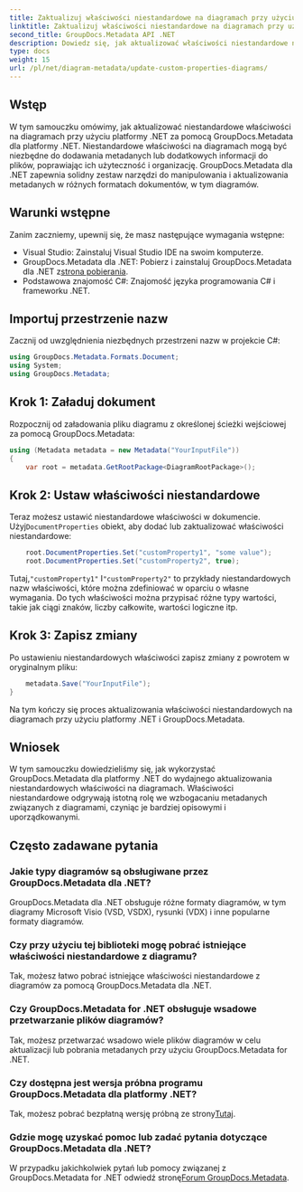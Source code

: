 ```yaml
---
title: Zaktualizuj właściwości niestandardowe na diagramach przy użyciu platformy .NET
linktitle: Zaktualizuj właściwości niestandardowe na diagramach przy użyciu platformy .NET
second_title: GroupDocs.Metadata API .NET
description: Dowiedz się, jak aktualizować właściwości niestandardowe na diagramach przy użyciu platformy .NET za pomocą narzędzia GroupDocs.Metadata dla platformy .NET. Z łatwością ulepszaj metadane.
type: docs
weight: 15
url: /pl/net/diagram-metadata/update-custom-properties-diagrams/
---
```

## Wstęp
W tym samouczku omówimy, jak aktualizować niestandardowe właściwości na diagramach przy użyciu platformy .NET za pomocą GroupDocs.Metadata dla platformy .NET. Niestandardowe właściwości na diagramach mogą być niezbędne do dodawania metadanych lub dodatkowych informacji do plików, poprawiając ich użyteczność i organizację. GroupDocs.Metadata dla .NET zapewnia solidny zestaw narzędzi do manipulowania i aktualizowania metadanych w różnych formatach dokumentów, w tym diagramów.
## Warunki wstępne
Zanim zaczniemy, upewnij się, że masz następujące wymagania wstępne:
- Visual Studio: Zainstaluj Visual Studio IDE na swoim komputerze.
-  GroupDocs.Metadata dla .NET: Pobierz i zainstaluj GroupDocs.Metadata dla .NET z[strona pobierania](https://releases.groupdocs.com/metadata/net/).
- Podstawowa znajomość C#: Znajomość języka programowania C# i frameworku .NET.

## Importuj przestrzenie nazw
Zacznij od uwzględnienia niezbędnych przestrzeni nazw w projekcie C#:
```csharp
using GroupDocs.Metadata.Formats.Document;
using System;
using GroupDocs.Metadata;
```
## Krok 1: Załaduj dokument
Rozpocznij od załadowania pliku diagramu z określonej ścieżki wejściowej za pomocą GroupDocs.Metadata:
```csharp
using (Metadata metadata = new Metadata("YourInputFile"))
{
    var root = metadata.GetRootPackage<DiagramRootPackage>();
```
## Krok 2: Ustaw właściwości niestandardowe
 Teraz możesz ustawić niestandardowe właściwości w dokumencie. Użyj`DocumentProperties` obiekt, aby dodać lub zaktualizować właściwości niestandardowe:
```csharp
    root.DocumentProperties.Set("customProperty1", "some value");
    root.DocumentProperties.Set("customProperty2", true);
```
 Tutaj,`"customProperty1"` I`"customProperty2"` to przykłady niestandardowych nazw właściwości, które można zdefiniować w oparciu o własne wymagania. Do tych właściwości można przypisać różne typy wartości, takie jak ciągi znaków, liczby całkowite, wartości logiczne itp.
## Krok 3: Zapisz zmiany
Po ustawieniu niestandardowych właściwości zapisz zmiany z powrotem w oryginalnym pliku:
```csharp
    metadata.Save("YourInputFile");
}
```
Na tym kończy się proces aktualizowania właściwości niestandardowych na diagramach przy użyciu platformy .NET i GroupDocs.Metadata.

## Wniosek
W tym samouczku dowiedzieliśmy się, jak wykorzystać GroupDocs.Metadata dla platformy .NET do wydajnego aktualizowania niestandardowych właściwości na diagramach. Właściwości niestandardowe odgrywają istotną rolę we wzbogacaniu metadanych związanych z diagramami, czyniąc je bardziej opisowymi i uporządkowanymi.

## Często zadawane pytania
### Jakie typy diagramów są obsługiwane przez GroupDocs.Metadata dla .NET?
GroupDocs.Metadata dla .NET obsługuje różne formaty diagramów, w tym diagramy Microsoft Visio (VSD, VSDX), rysunki (VDX) i inne popularne formaty diagramów.
### Czy przy użyciu tej biblioteki mogę pobrać istniejące właściwości niestandardowe z diagramu?
Tak, możesz łatwo pobrać istniejące właściwości niestandardowe z diagramów za pomocą GroupDocs.Metadata dla .NET.
### Czy GroupDocs.Metadata for .NET obsługuje wsadowe przetwarzanie plików diagramów?
Tak, możesz przetwarzać wsadowo wiele plików diagramów w celu aktualizacji lub pobrania metadanych przy użyciu GroupDocs.Metadata for .NET.
### Czy dostępna jest wersja próbna programu GroupDocs.Metadata dla platformy .NET?
 Tak, możesz pobrać bezpłatną wersję próbną ze strony[Tutaj](https://releases.groupdocs.com/).
### Gdzie mogę uzyskać pomoc lub zadać pytania dotyczące GroupDocs.Metadata dla .NET?
 W przypadku jakichkolwiek pytań lub pomocy związanej z GroupDocs.Metadata for .NET odwiedź stronę[Forum GroupDocs.Metadata](https://forum.groupdocs.com/c/metadata/14).